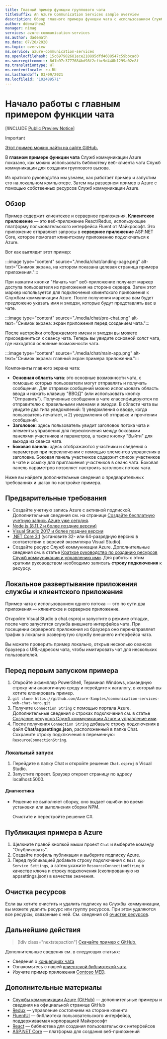 ```yaml
---
title: Главный пример функции группового чата
titleSuffix: An Azure Communication Services sample overview
description: Обзор главного примера функции чата с использованием Служб коммуникации Azure, который предоставит разработчикам дополнительные сведения о том, как работает этот пример, и о том, как его изменить.
author: ddematheu2
manager: nimag
services: azure-communication-services
ms.author: dademath
ms.date: 07/20/2020
ms.topic: overview
ms.service: azure-communication-services
ms.openlocfilehash: 15c697902681ece210895dfd4608547c59bbcad0
ms.sourcegitcommit: 8d1b97c3777684bd98f2cfbc9d440b1299a02e8f
ms.translationtype: HT
ms.contentlocale: ru-RU
ms.lasthandoff: 03/09/2021
ms.locfileid: "102489571"
---
```

# <a name="get-started-with-the-group-chat-hero-sample"></a>Начало работы с главным примером функции чата

[!INCLUDE [Public Preview Notice](../includes/public-preview-include.md)]


<!----
> [!WARNING]
> links to our Hero Sample repo need to be updated when the sample is publicly available.
---->

> [!IMPORTANT]
> [Этот пример можно найти на сайте GitHub.](https://github.com/Azure-Samples/communication-services-web-chat-hero)


В **главном примере функции чата** Служб коммуникации Azure показано, как можно использовать библиотеку веб-клиента чата Служб коммуникации для создания группового вызова.

Из краткого руководства мы узнаем, как работает пример и запустим его на локальном компьютере. Затем мы развернем пример в Azure с помощью собственных ресурсов Служб коммуникации Azure.


## <a name="overview"></a>Обзор

Пример содержит клиентское и серверное приложения. **Клиентское приложение** — это веб-приложение React/Redux, использующее платформу пользовательского интерфейса Fluent от Майкрософт. Это приложение отправляет запросы в **серверное приложение** ASP.NET Core, которое помогает клиентскому приложению подключаться к Azure.

Вот как выглядит этот пример:

:::image type="content" source="./media/chat/landing-page.png" alt-text="Снимок экрана, на котором показана целевая страница примера приложения.":::

При нажатии кнопки "Начать чат" веб-приложение получает маркер доступа пользователя из приложения на стороне сервера. Затем этот маркер используется для подключения клиентского приложения к Службам коммуникации Azure. После получения маркера вам будет предложено указать имя и эмодзи, которые будут представлять вас в чате.

:::image type="content" source="./media/chat/pre-chat.png" alt-text="Снимок экрана: экран приложения перед созданием чата.":::

После настройки отображаемого имени и эмодзи вы можете присоединиться к сеансу чата. Теперь вы увидите основной холст чата, где находятся основные возможности чата.

:::image type="content" source="./media/chat/main-app.png" alt-text="Снимок экрана: главный экран примера приложения.":::

Компоненты главного экрана чата:

- **Основная область чата**: это основные возможности чата, с помощью которых пользователи могут отправлять и получать сообщения. Для отправки сообщений можно использовать область ввода и нажать клавишу "ВВОД" (или использовать кнопку "Отправить"). Полученные сообщения в чате классифицируются по отправителю с правильными именами и эмодзи. В области чата вы увидите два типа уведомлений: 1) уведомления о вводе, когда пользователь печатает, и 2) уведомления об отправке и прочтении сообщений.
- **Заголовок**: здесь пользователь увидит заголовок потока чата и элементы управления для переключения между боковыми панелями участников и параметров, а также кнопку "Выйти" для выхода из сеанса чата.
- **Боковая панель**: здесь отображаются участники и сведения о параметрах при переключении с помощью элементов управления в заголовке. Боковая панель участников содержит список участников в чате и ссылку для приглашения участников в сеанс чата. Боковая панель параметров позволяет настроить заголовок потока чата.

Ниже вы найдете дополнительные сведения о предварительных требованиях и шагах по настройке примера.

## <a name="prerequisites"></a>Предварительные требования

- Создайте учетную запись Azure с активной подпиской. Дополнительные сведения см. на странице [Создайте бесплатную учетную запись Azure уже сегодня](https://azure.microsoft.com/free/?WT.mc_id=A261C142F).
- [Node.js (8.11.2 и более поздние версии)](https://nodejs.org/en/download/)
- [Visual Studio 2017 и более поздние версии](https://visualstudio.microsoft.com/vs/)
- [.NET Core 3.1](https://dotnet.microsoft.com/download/dotnet-core/3.1) (установите 32- или 64-разрядную версию в соответствии с версией экземпляра Visual Studio).
- Создайте ресурс Служб коммуникации Azure. Дополнительные сведения см. в статье [Краткое руководство по созданию ресурсов Служб коммуникации и управлению ими](../quickstarts/create-communication-resource.md). Для работы с этим кратким руководством необходимо записать **строку подключения** к ресурсу.

## <a name="locally-deploying-the-service--client-app"></a>Локальное развертывание приложения службы и клиентского приложения

Пример чата с использованием одного потока — это по сути два приложения — клиентское и серверное приложение.

Откройте Visual Studio в chat.csproj и запустите в режиме отладки, после чего запустится служба внешнего интерфейса чата. При посещении серверного приложения из браузера оно перенаправляет трафик в локально развернутую службу внешнего интерфейса чата.

Вы можете проверить пример локально, открыв несколько сеансов браузера с URL-адресом чата, чтобы имитировать чат для нескольких пользователей.

## <a name="before-running-the-sample-for-the-first-time"></a>Перед первым запуском примера

1. Откройте экземпляр PowerShell, Терминал Windows, командную строку или аналогичную среду и перейдите к каталогу, в который вы хотите клонировать пример.
2. `git clone https://github.com/Azure-Samples/communication-services-web-chat-hero.git`
3. Получите `Connection String` с помощью портала Azure. Дополнительные сведения о строках подключения см. в статье [Создание ресурсов Служб коммуникации Azure и управление ими](../quickstarts/create-communication-resource.md).
4. После получения `Connection String` добавьте строку подключения в файл **Chat/appsettings.json**, расположенный в папке Chat. Сохраните строку подключения в переменную: `ResourceConnectionString`.

### <a name="local-run"></a>Локальный запуск

1. Перейдите в папку Chat и откройте решение `Chat.csproj` в Visual Studio.
2. Запустите проект. Браузер откроет страницу по адресу localhost:5000.

#### <a name="troubleshooting"></a>Диагностика

- Решение не выполняет сборку, оно выдает ошибки во время установки или выполнения сборки NPM.

   Очистите и перестройте решение C#.

## <a name="publish-the-sample-to-azure"></a>Публикация примера в Azure

1. Щелкните правой кнопкой мыши проект `Chat` и выберите команду "Опубликовать".
2. Создайте профиль публикации и выберите подписку Azure.
3. Перед публикацией добавьте строку подключения с `Edit App Service Settings`, а затем укажите `ResourceConnectionString` в качестве ключа и строку подключения (скопированную из appsettings.json) в качестве значения.

## <a name="clean-up-resources"></a>Очистка ресурсов

Если вы хотите очистить и удалить подписку на Службы коммуникации, вы можете удалить ресурс или группу ресурсов. При этом удаляются все ресурсы, связанные с ней. См. сведения об [очистке ресурсов](../quickstarts/create-communication-resource.md#clean-up-resources).

## <a name="next-steps"></a>Дальнейшие действия

>[!div class="nextstepaction"]
>[Скачайте пример с GitHub.](https://github.com/Azure-Samples/communication-services-web-chat-hero)

Дополнительные сведения см. в следующих статьях:

- Сведения о [концепциях чата](../concepts/chat/concepts.md)
- Ознакомьтесь с нашей [клиентской библиотекой чата](../concepts/chat/sdk-features.md)
- Изучите пример приложения [Contoso MED](https://github.com/Azure-Samples/communication-services-contoso-med-app).

## <a name="additional-reading"></a>Дополнительные материалы

- [Службы коммуникации Azure (GitHub)](https://github.com/Azure/communication) — дополнительные примеры и сведения на официальной странице GitHub
- [Redux](https://redux.js.org/) — управление состоянием на стороне клиента
- [FluentUI](https://aka.ms/fluent-ui) — библиотека пользовательского интерфейса, поддерживаемая корпорацией Майкрософт
- [React](https://reactjs.org/) — библиотека для создания пользовательских интерфейсов
- [ASP.NET Core](/aspnet/core/introduction-to-aspnet-core?preserve-view=true&view=aspnetcore-3.1) — платформа для создания веб-приложений
